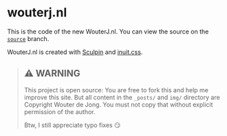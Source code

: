 # wouterj.nl

This is the code of the new WouterJ.nl. You can view the source on the
[`source`](https://github.com/WouterJ/wouterj.github.com/tree/source/source) branch.

WouterJ.nl is created with [Sculpin](https://sculpin.io) and
[inuit.css](http://inuitcss.com).

 > ## :warning: WARNING
 >
 > This project is open source: You are free to fork this and help me improve
 > this site. But all content in the `_posts/` and `img/` directory are
 > Copyright Wouter de Jong. You must not copy that without explicit
 > permission of the author.
 >
 > Btw, I still appreciate typo fixes :smirk:
